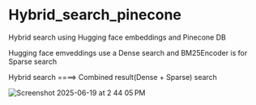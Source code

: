 # Hybrid_search_pinecone
Hybrid search using Hugging face embeddings and Pinecone DB

Hugging face emveddings use a Dense search and BM25Encoder is for Sparse search 

Hybrid search ====> Combined result(Dense + Sparse) search 

![Screenshot 2025-06-19 at 2 44 05 PM](https://github.com/user-attachments/assets/9ddf118e-e145-49bc-bb81-44aa83fa2baa)

